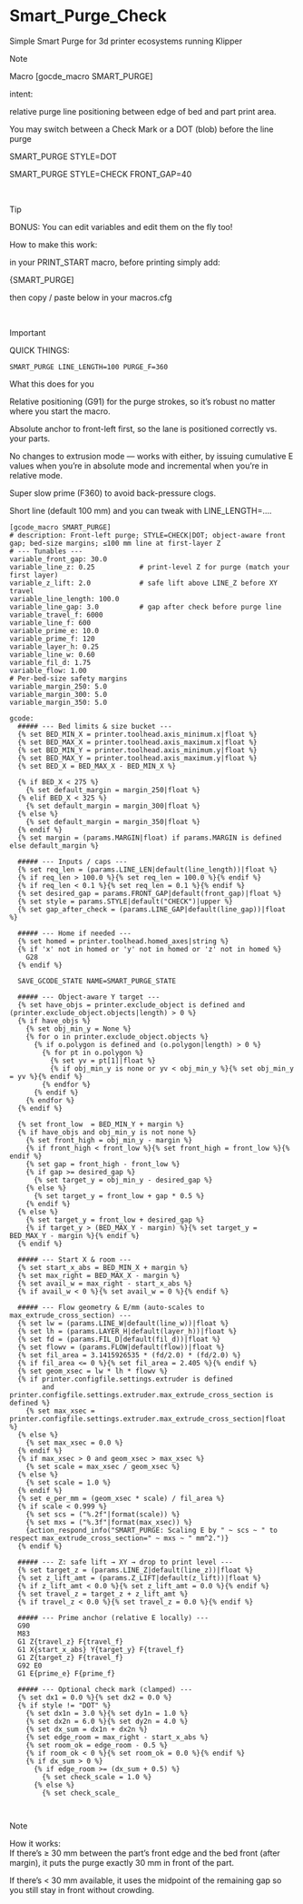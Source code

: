 # Smart_Purge_Check
Simple Smart Purge for 3d printer ecosystems running Klipper


>[!NOTE]
>Macro [gocde_macro SMART_PURGE]
>
>intent:
>
>relative purge line positioning between edge of bed and part print area.
>
>You may switch between a Check Mark or a DOT (blob) before the line purge
>
>SMART_PURGE STYLE=DOT
>
>SMART_PURGE STYLE=CHECK FRONT_GAP=40
>

<br>

>[!TIP]
>BONUS: You can edit variables and edit them on the fly too!
>
>How to make this work:
>
>in your PRINT_START macro, before printing simply add:
>
>{SMART_PURGE]
>
>then copy / paste below in your macros.cfg

<br>

>[!IMPORTANT]
>QUICK THINGS:
>
>```SMART_PURGE LINE_LENGTH=100 PURGE_F=360```
>
>What this does for you
>
>Relative positioning (G91) for the purge strokes, so it’s robust no matter where you start the macro.
>
>Absolute anchor to front-left first, so the lane is positioned correctly vs. your parts.
>
>No changes to extrusion mode — works with either, by issuing cumulative E values when you’re in absolute mode and incremental when you’re in relative mode.
>
>Super slow prime (F360) to avoid back-pressure clogs.
>
>Short line (default 100 mm) and you can tweak with LINE_LENGTH=….

```
[gcode_macro SMART_PURGE]
# description: Front-left purge; STYLE=CHECK|DOT; object-aware front gap; bed-size margins; ≤100 mm line at first-layer Z
# --- Tunables ---
variable_front_gap: 30.0
variable_line_z: 0.25           # print-level Z for purge (match your first layer)
variable_z_lift: 2.0            # safe lift above LINE_Z before XY travel
variable_line_length: 100.0
variable_line_gap: 3.0          # gap after check before purge line
variable_travel_f: 6000
variable_line_f: 600
variable_prime_e: 10.0
variable_prime_f: 120
variable_layer_h: 0.25
variable_line_w: 0.60
variable_fil_d: 1.75
variable_flow: 1.00
# Per-bed-size safety margins
variable_margin_250: 5.0
variable_margin_300: 5.0
variable_margin_350: 5.0

gcode:
  ##### --- Bed limits & size bucket ---
  {% set BED_MIN_X = printer.toolhead.axis_minimum.x|float %}
  {% set BED_MAX_X = printer.toolhead.axis_maximum.x|float %}
  {% set BED_MIN_Y = printer.toolhead.axis_minimum.y|float %}
  {% set BED_MAX_Y = printer.toolhead.axis_maximum.y|float %}
  {% set BED_X = BED_MAX_X - BED_MIN_X %}

  {% if BED_X < 275 %}
    {% set default_margin = margin_250|float %}
  {% elif BED_X < 325 %}
    {% set default_margin = margin_300|float %}
  {% else %}
    {% set default_margin = margin_350|float %}
  {% endif %}
  {% set margin = (params.MARGIN|float) if params.MARGIN is defined else default_margin %}

  ##### --- Inputs / caps ---
  {% set req_len = (params.LINE_LEN|default(line_length))|float %}
  {% if req_len > 100.0 %}{% set req_len = 100.0 %}{% endif %}
  {% if req_len < 0.1 %}{% set req_len = 0.1 %}{% endif %}
  {% set desired_gap = params.FRONT_GAP|default(front_gap)|float %}
  {% set style = params.STYLE|default("CHECK")|upper %}
  {% set gap_after_check = (params.LINE_GAP|default(line_gap))|float %}

  ##### --- Home if needed ---
  {% set homed = printer.toolhead.homed_axes|string %}
  {% if 'x' not in homed or 'y' not in homed or 'z' not in homed %}
    G28
  {% endif %}

  SAVE_GCODE_STATE NAME=SMART_PURGE_STATE

  ##### --- Object-aware Y target ---
  {% set have_objs = printer.exclude_object is defined and (printer.exclude_object.objects|length) > 0 %}
  {% if have_objs %}
    {% set obj_min_y = None %}
    {% for o in printer.exclude_object.objects %}
      {% if o.polygon is defined and (o.polygon|length) > 0 %}
        {% for pt in o.polygon %}
          {% set yv = pt[1]|float %}
          {% if obj_min_y is none or yv < obj_min_y %}{% set obj_min_y = yv %}{% endif %}
        {% endfor %}
      {% endif %}
    {% endfor %}
  {% endif %}

  {% set front_low  = BED_MIN_Y + margin %}
  {% if have_objs and obj_min_y is not none %}
    {% set front_high = obj_min_y - margin %}
    {% if front_high < front_low %}{% set front_high = front_low %}{% endif %}
    {% set gap = front_high - front_low %}
    {% if gap >= desired_gap %}
      {% set target_y = obj_min_y - desired_gap %}
    {% else %}
      {% set target_y = front_low + gap * 0.5 %}
    {% endif %}
  {% else %}
    {% set target_y = front_low + desired_gap %}
    {% if target_y > (BED_MAX_Y - margin) %}{% set target_y = BED_MAX_Y - margin %}{% endif %}
  {% endif %}

  ##### --- Start X & room ---
  {% set start_x_abs = BED_MIN_X + margin %}
  {% set max_right = BED_MAX_X - margin %}
  {% set avail_w = max_right - start_x_abs %}
  {% if avail_w < 0 %}{% set avail_w = 0 %}{% endif %}

  ##### --- Flow geometry & E/mm (auto-scales to max_extrude_cross_section) ---
  {% set lw = (params.LINE_W|default(line_w))|float %}
  {% set lh = (params.LAYER_H|default(layer_h))|float %}
  {% set fd = (params.FIL_D|default(fil_d))|float %}
  {% set flowv = (params.FLOW|default(flow))|float %}
  {% set fil_area = 3.1415926535 * (fd/2.0) * (fd/2.0) %}
  {% if fil_area <= 0 %}{% set fil_area = 2.405 %}{% endif %}
  {% set geom_xsec = lw * lh * flowv %}
  {% if printer.configfile.settings.extruder is defined
        and printer.configfile.settings.extruder.max_extrude_cross_section is defined %}
    {% set max_xsec = printer.configfile.settings.extruder.max_extrude_cross_section|float %}
  {% else %}
    {% set max_xsec = 0.0 %}
  {% endif %}
  {% if max_xsec > 0 and geom_xsec > max_xsec %}
    {% set scale = max_xsec / geom_xsec %}
  {% else %}
    {% set scale = 1.0 %}
  {% endif %}
  {% set e_per_mm = (geom_xsec * scale) / fil_area %}
  {% if scale < 0.999 %}
    {% set scs = ("%.2f"|format(scale)) %}
    {% set mxs = ("%.3f"|format(max_xsec)) %}
    {action_respond_info("SMART_PURGE: Scaling E by " ~ scs ~ " to respect max_extrude_cross_section=" ~ mxs ~ " mm^2.")}
  {% endif %}

  ##### --- Z: safe lift → XY → drop to print level ---
  {% set target_z = (params.LINE_Z|default(line_z))|float %}
  {% set z_lift_amt = (params.Z_LIFT|default(z_lift))|float %}
  {% if z_lift_amt < 0.0 %}{% set z_lift_amt = 0.0 %}{% endif %}
  {% set travel_z = target_z + z_lift_amt %}
  {% if travel_z < 0.0 %}{% set travel_z = 0.0 %}{% endif %}

  ##### --- Prime anchor (relative E locally) ---
  G90
  M83
  G1 Z{travel_z} F{travel_f}
  G1 X{start_x_abs} Y{target_y} F{travel_f}
  G1 Z{target_z} F{travel_f}
  G92 E0
  G1 E{prime_e} F{prime_f}

  ##### --- Optional check mark (clamped) ---
  {% set dx1 = 0.0 %}{% set dx2 = 0.0 %}
  {% if style != "DOT" %}
    {% set dx1n = 3.0 %}{% set dy1n = 1.0 %}
    {% set dx2n = 6.0 %}{% set dy2n = 4.0 %}
    {% set dx_sum = dx1n + dx2n %}
    {% set edge_room = max_right - start_x_abs %}
    {% set room_ok = edge_room - 0.5 %}
    {% if room_ok < 0 %}{% set room_ok = 0.0 %}{% endif %}
    {% if dx_sum > 0 %}
      {% if edge_room >= (dx_sum + 0.5) %}
        {% set check_scale = 1.0 %}
      {% else %}
        {% set check_scale_



```

>[!NOTE]
>How it works:
><br>
> If there’s ≥ 30 mm between the part’s front edge and the bed front (after margin), it puts the purge exactly 30 mm in front of the part.
>
>If there’s < 30 mm available, it uses the midpoint of the remaining gap so you still stay in front without crowding.
